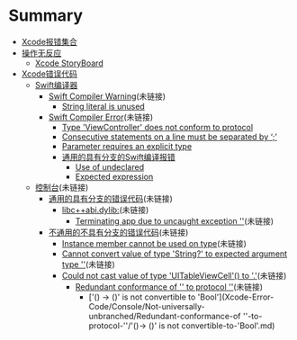 # Summary

* [Xcode报错集合](README.md)
* [操作无反应](No-response/README.md)
  * [Xcode StoryBoard](No-response/Xcode-Storyboard.md)
* [Xcode错误代码](Xcode-Error-Code/README.md)
  * [Swift编译器](Xcode-Error-Code/Swift-Compiler/README.md)
    * [Swift Compiler Warning](Xcode-Error-Code/Swift-Compiler/Swift-Compiler-Warning/README.md)(未链接)
      * [String literal is unused](Xcode-Error-Code/Swift-Compiler/Swift-Compiler-Warning/String-literal-is-unused.md)
    * [Swift Compiler Error](Xcode-Error-Code/Swift-Compiler/Swift-Compiler-Error/README.md)(未链接)
      * [Type 'ViewController' does not conform to protocol](Xcode-Error-Code/Swift-Compiler/Swift-Compiler-Error/Type-'ViewController'-does-not-conform-to-protocol.md)
      * [Consecutive statements on a line must be separated by ‘;’](Xcode-Error-Code/Swift-Compiler/Swift-Compiler-Error/Consecutive-statements-on-a-line-must-be-separated-by-‘;’.md)
      * [Parameter requires an explicit type](Xcode-Error-Code/Swift-Compiler/Swift-Compiler-Error/Parameter-requires-an-explicit-type.md)
      * [通用的具有分支的Swift编译报错](Xcode-Error-Code/Swift-Compiler/Swift-Compiler-Error/Generic-Swift-Compile-Error-with-Branch/README.md)
        * [Use of undeclared](Xcode-Error-Code/Swift-Compiler/Swift-Compiler-Error/Generic-Swift-Compile-Error-with-Branch/Use-of-undeclared.md)
        * [Expected expression](Xcode-Error-Code/Swift-Compiler/Swift-Compiler-Error/Generic-Swift-Compile-Error-with-Branch/Expected-expression.md)
  * [控制台](Xcode-Error-Code/Console/README.md)(未链接)
    * [通用的具有分支的错误代码](Xcode-Error-Code/Console/Universal-branching/README.md)(未链接)
      * [libc++abi.dylib:](Xcode-Error-Code/Console/Universal-branching/libcabidylib/libc++abi.dylib:.md)(未链接)
        * [Terminating app due to uncaught exception ''](Xcode-Error-Code/Console/Universal-branching/libcabidylib/Terminating-app-due-to-uncaught-exception-''..md)(未链接)
    * [不通用的不具有分支的错误代码](Xcode-Error-Code/Console/Not-universally-unbranched/README.md)(未链接)
      * [Instance member cannot be used on type](Xcode-Error-Code/Console/Not-universally-unbranched/Instance-member-cannot-be-used-on-type.md)(未链接)
      * [Cannot convert value of type 'String?' to expected argument type ''](Xcode-Error-Code/Console/Not-universally-unbranched/Cannot-convert-value-of-type-'String?'-to-expected-argument-type-''.md)(未链接)
      * [Could not cast value of type 'UITableViewCell'\(\) to '.'](Xcode-Error-Code/Console/Not-universally-unbranched/Could-not-cast-value-of-type-'UITableViewCell'\(\)-to-'.'.md )(未链接)
        * [Redundant conformance of '' to protocol ''](Xcode-Error-Code/Console/Not-universally-unbranched/Redundant-conformance-of-''-to-protocol-''.md)(未链接)
          * ['\(\) -&gt; \(\)' is not convertible to 'Bool'](Xcode-Error-Code/Console/Not-universally-unbranched/Redundant-conformance-of ''-to-protocol-''/'(\)-&gt; \(\)' is not convertible-to-'Bool'.md)

